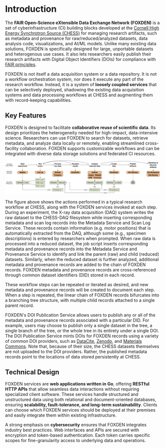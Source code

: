 # Introduction

The **FAIR Open-Science eXtensible Data Exchange Network (FOXDEN)** is a set of cyberinfrastructure (CI) building blocks developed at the [Cornell High Energy Synchrotron Source (CHESS)](https://www.chess.cornell.edu/) for managing research artifacts, such as metadata and provenance for raw/reduced/analyzed datasets, data analysis code, visualizations, and AI/ML models. Unlike many existing data solutions, FOXDEN is specifically designed for large, unportable datasets and heterogenous use cases. It also lets researchers easily publish their research artifacts with Digital Object Identifiers (DOIs) for compliance with [FAIR principles](https://www.go-fair.org/fair-principles/).

FOXDEN is not itself a data acquisition system or a data repository. It is not a workflow orchestration system, nor does it execute any part of the research workflow. Instead, it is a system of **loosely coupled services** that can be selectively deployed, shadowing the existing data acquisition systems and data processing workflows at CHESS and augmenting them with record-keeping capabilities.

## Key Features

FOXDEN is designed to facilitate **collaborative reuse of scientific data**. Its design prioritizes the heterogeneity needed for high-impact, data-intensive science. Researchers can use FOXDEN to search for datasets, retrieve metadata, and analyze data locally or remotely, enabling streamlined cross-facility collaboration. FOXDEN supports customizable workflows and can be integrated with diverse data storage solutions and federated CI resources.

![ResearchWorkflow](images/foxden-chess.png)

The figure above shows the actions performed in a typical research workflow at CHESS, along with the FOXDEN services invoked at each step. During an experiment, the X-ray data acquisition (DAQ) system writes the raw dataset to the CHESS-DAQ filesystem while inserting corresponding metadata and scan log records into the Metadata Service and Scan Log Service. These records contain information (e.g. motor positions) that is automatically extracted from the DAQ, although some (e.g., specimen descriptions) is entered by researchers when prompted. When raw data is processed into a reduced dataset, the job script inserts corresponding metadata and provenance records into the Metadata Service and Provenance Service to identify and link the parent (raw) and child (reduced) datasets. Similarly, when the reduced dataset is further analyzed, additional metadata and provenance records are added to the chain of FOXDEN records. FOXDEN metadata and provenance records are cross-referenced through common dataset identifiers (DID) stored in each record.

These workflow steps can be repeated or iterated as desired, and new metadata and provenance records will be created to document each step. When a step is repeated, the linear chain of FOXDEN records bifurcates into a branching tree structure, with multiple child records attached to a single parent record.

FOXDEN's DOI Publication Service allows users to publish any or all of the metadata and provenance records associated with a particular DID. For example, users may choose to publish only a single dataset in the tree, a single branch of the tree, or the whole tree in its entirety under a single DOI. The DOI Publication Service mints DOIs for FOXDEN records using a variety of common DOI providers, such as [DataCite](https://datacite.org/), [Zenodo](https://zenodo.org/), and [Materials Commons](https://materialscommons.org/). Note that, because of their size, the CHESS datasets themselves are not uploaded to the DOI providers. Rather, the published metadata records point to the locations of data stored persistently at CHESS.

## Technical Design

FOXDEN services are **web applications written in Go**, offering **RESTful HTTP
APIs** that allow seamless data interactions without requiring specialized
client software. These services handle structured and unstructured data using
both relational and document-oriented databases, ensuring **scalability,
fault-tolerance, and long-term sustainability**. 
Clients can choose which FOXDEN services should be deployed at their
premises and easily integrate them within existing infrastructure.

A strong emphasis on **cybersecurity** ensures that FOXDEN integrates industry
best practices. Web interfaces and APIs are secured with encryption and
token-based authentication. Each token carries specific scopes for
fine-granularity access to underlying data and operations.
